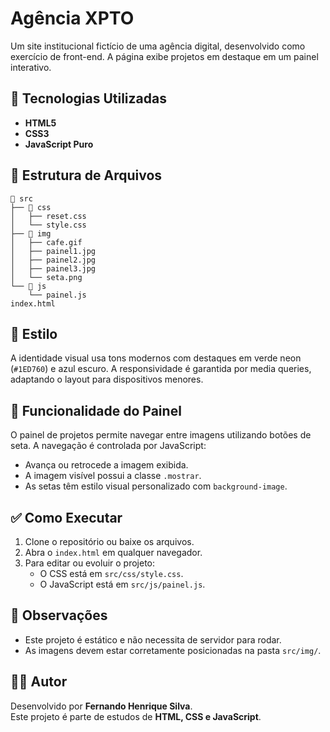 # Agência XPTO

Um site institucional fictício de uma agência digital, desenvolvido como exercício de front-end. A página exibe projetos em destaque em um painel interativo.

## 🚀 Tecnologias Utilizadas

- **HTML5**  
- **CSS3**  
- **JavaScript Puro**  

## 📁 Estrutura de Arquivos

```
📁 src
├── 📁 css
│   ├── reset.css
│   └── style.css
├── 📁 img
│   ├── cafe.gif
│   ├── painel1.jpg
│   ├── painel2.jpg
│   ├── painel3.jpg
│   └── seta.png
└── 📁 js
    └── painel.js
index.html
```

## 🎨 Estilo

A identidade visual usa tons modernos com destaques em verde neon (`#1ED760`) e azul escuro. A responsividade é garantida por media queries, adaptando o layout para dispositivos menores.

## 🔄 Funcionalidade do Painel

O painel de projetos permite navegar entre imagens utilizando botões de seta. A navegação é controlada por JavaScript:

- Avança ou retrocede a imagem exibida.
- A imagem visível possui a classe `.mostrar`.
- As setas têm estilo visual personalizado com `background-image`.

## ✅ Como Executar

1. Clone o repositório ou baixe os arquivos.
2. Abra o `index.html` em qualquer navegador.
3. Para editar ou evoluir o projeto:
   - O CSS está em `src/css/style.css`.
   - O JavaScript está em `src/js/painel.js`.

## 📌 Observações

- Este projeto é estático e não necessita de servidor para rodar.
- As imagens devem estar corretamente posicionadas na pasta `src/img/`.

## 🧑‍💻 Autor

Desenvolvido por **Fernando Henrique Silva**.  
Este projeto é parte de estudos de **HTML, CSS e JavaScript**.